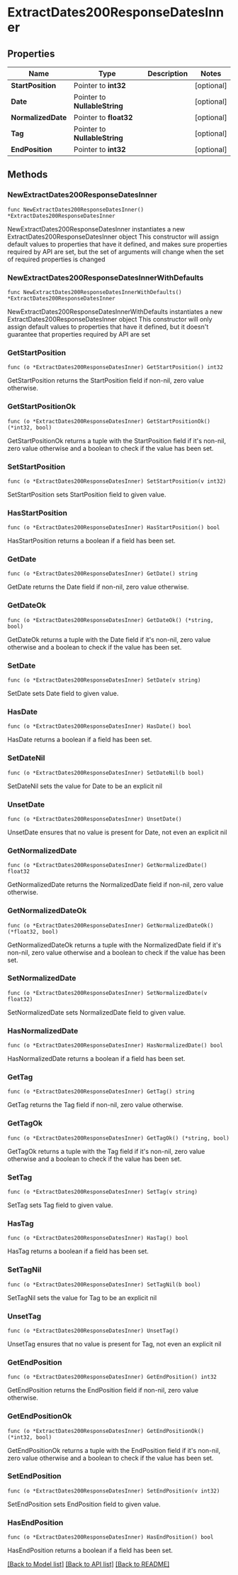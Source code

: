 # ExtractDates200ResponseDatesInner

## Properties

Name | Type | Description | Notes
------------ | ------------- | ------------- | -------------
**StartPosition** | Pointer to **int32** |  | [optional] 
**Date** | Pointer to **NullableString** |  | [optional] 
**NormalizedDate** | Pointer to **float32** |  | [optional] 
**Tag** | Pointer to **NullableString** |  | [optional] 
**EndPosition** | Pointer to **int32** |  | [optional] 

## Methods

### NewExtractDates200ResponseDatesInner

`func NewExtractDates200ResponseDatesInner() *ExtractDates200ResponseDatesInner`

NewExtractDates200ResponseDatesInner instantiates a new ExtractDates200ResponseDatesInner object
This constructor will assign default values to properties that have it defined,
and makes sure properties required by API are set, but the set of arguments
will change when the set of required properties is changed

### NewExtractDates200ResponseDatesInnerWithDefaults

`func NewExtractDates200ResponseDatesInnerWithDefaults() *ExtractDates200ResponseDatesInner`

NewExtractDates200ResponseDatesInnerWithDefaults instantiates a new ExtractDates200ResponseDatesInner object
This constructor will only assign default values to properties that have it defined,
but it doesn't guarantee that properties required by API are set

### GetStartPosition

`func (o *ExtractDates200ResponseDatesInner) GetStartPosition() int32`

GetStartPosition returns the StartPosition field if non-nil, zero value otherwise.

### GetStartPositionOk

`func (o *ExtractDates200ResponseDatesInner) GetStartPositionOk() (*int32, bool)`

GetStartPositionOk returns a tuple with the StartPosition field if it's non-nil, zero value otherwise
and a boolean to check if the value has been set.

### SetStartPosition

`func (o *ExtractDates200ResponseDatesInner) SetStartPosition(v int32)`

SetStartPosition sets StartPosition field to given value.

### HasStartPosition

`func (o *ExtractDates200ResponseDatesInner) HasStartPosition() bool`

HasStartPosition returns a boolean if a field has been set.

### GetDate

`func (o *ExtractDates200ResponseDatesInner) GetDate() string`

GetDate returns the Date field if non-nil, zero value otherwise.

### GetDateOk

`func (o *ExtractDates200ResponseDatesInner) GetDateOk() (*string, bool)`

GetDateOk returns a tuple with the Date field if it's non-nil, zero value otherwise
and a boolean to check if the value has been set.

### SetDate

`func (o *ExtractDates200ResponseDatesInner) SetDate(v string)`

SetDate sets Date field to given value.

### HasDate

`func (o *ExtractDates200ResponseDatesInner) HasDate() bool`

HasDate returns a boolean if a field has been set.

### SetDateNil

`func (o *ExtractDates200ResponseDatesInner) SetDateNil(b bool)`

 SetDateNil sets the value for Date to be an explicit nil

### UnsetDate
`func (o *ExtractDates200ResponseDatesInner) UnsetDate()`

UnsetDate ensures that no value is present for Date, not even an explicit nil
### GetNormalizedDate

`func (o *ExtractDates200ResponseDatesInner) GetNormalizedDate() float32`

GetNormalizedDate returns the NormalizedDate field if non-nil, zero value otherwise.

### GetNormalizedDateOk

`func (o *ExtractDates200ResponseDatesInner) GetNormalizedDateOk() (*float32, bool)`

GetNormalizedDateOk returns a tuple with the NormalizedDate field if it's non-nil, zero value otherwise
and a boolean to check if the value has been set.

### SetNormalizedDate

`func (o *ExtractDates200ResponseDatesInner) SetNormalizedDate(v float32)`

SetNormalizedDate sets NormalizedDate field to given value.

### HasNormalizedDate

`func (o *ExtractDates200ResponseDatesInner) HasNormalizedDate() bool`

HasNormalizedDate returns a boolean if a field has been set.

### GetTag

`func (o *ExtractDates200ResponseDatesInner) GetTag() string`

GetTag returns the Tag field if non-nil, zero value otherwise.

### GetTagOk

`func (o *ExtractDates200ResponseDatesInner) GetTagOk() (*string, bool)`

GetTagOk returns a tuple with the Tag field if it's non-nil, zero value otherwise
and a boolean to check if the value has been set.

### SetTag

`func (o *ExtractDates200ResponseDatesInner) SetTag(v string)`

SetTag sets Tag field to given value.

### HasTag

`func (o *ExtractDates200ResponseDatesInner) HasTag() bool`

HasTag returns a boolean if a field has been set.

### SetTagNil

`func (o *ExtractDates200ResponseDatesInner) SetTagNil(b bool)`

 SetTagNil sets the value for Tag to be an explicit nil

### UnsetTag
`func (o *ExtractDates200ResponseDatesInner) UnsetTag()`

UnsetTag ensures that no value is present for Tag, not even an explicit nil
### GetEndPosition

`func (o *ExtractDates200ResponseDatesInner) GetEndPosition() int32`

GetEndPosition returns the EndPosition field if non-nil, zero value otherwise.

### GetEndPositionOk

`func (o *ExtractDates200ResponseDatesInner) GetEndPositionOk() (*int32, bool)`

GetEndPositionOk returns a tuple with the EndPosition field if it's non-nil, zero value otherwise
and a boolean to check if the value has been set.

### SetEndPosition

`func (o *ExtractDates200ResponseDatesInner) SetEndPosition(v int32)`

SetEndPosition sets EndPosition field to given value.

### HasEndPosition

`func (o *ExtractDates200ResponseDatesInner) HasEndPosition() bool`

HasEndPosition returns a boolean if a field has been set.


[[Back to Model list]](../README.md#documentation-for-models) [[Back to API list]](../README.md#documentation-for-api-endpoints) [[Back to README]](../README.md)


